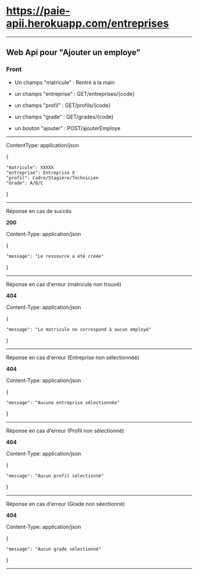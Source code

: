 # https://paie-apii.herokuapp.com/entreprises

---

## Web Api pour "Ajouter un employe"

### Front

- Un champs "matricule" : Rentré à la main


- un champs "entreprise" : GET/entreprises/{code}

- un champs "profil" : GET/profils/{code}


- un champs "grade" : GET/grades/{code}


- un bouton "ajouter" : POST/ajouterEmploye

---

ContentType: application/json

{

    "matricule": XXXXX
    "entreprise": Entreprise X
    "profil": Cadre/Stagière/Technicien
    "Grade": A/B/C
}

---

Réponse en cas de succès

**200**

Content-Type: application/json

{

	"message": "Le ressource a été créée"
}

---

Réponse en cas d'erreur (matricule non trouvé)

**404**

Content-Type: application/json

{

	"message": "Le matricule ne correspond à aucun employé"
}

---

Réponse en cas d'erreur (Entreprise non sélectionnée)

**404**

Content-Type: application/json

{

	"message": "Aucune entreprise sélectionnée"
}

---

Réponse en cas d'erreur (Profil non sélectionné)

**404**

Content-Type: application/json

{

	"message": "Aucun profil sélectionné"
}

---

Réponse en cas d'erreur (Grade non séectionné)

**404**

Content-Type: application/json

{

	"message": "Aucun grade sélectionné"
}

---








